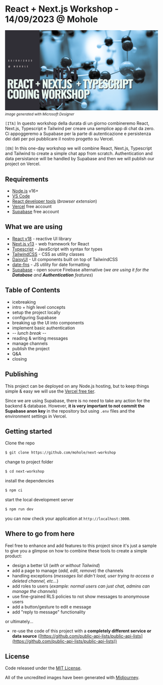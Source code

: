 # React + Next.js Workshop - 14/09/2023 @ Mohole

![workshop poster](_images/hero.png)
<small>_image generated with Microsoft Designer_</small>

`[ITA]`
In questo workshop della durata di un giorno combineremo React, Next.js, Typescript e Tailwind per creare una semplice app di chat da zero. Ci appoggeremo a Supabase per la parte di autenticazione e persistenza dei dati per poi pubblicare il nostro progetto su Vercel.

`[EN]`
In this one-day workshop we will combine React, Next.js, Typescript and Tailwind to create a simple chat app from scratch. Authentication and data persistance will be handled by Supabase and then we will publish our project on Vercel.

## Requirements

- [Node.js](https://nodejs.org/) v16+
- [VS Code](https://code.visualstudio.com/)
- [React developer tools](https://chrome.google.com/webstore/detail/react-developer-tools/fmkadmapgofadopljbjfkapdkoienihi) (_browser extension_)
- [Vercel](https://vercel.com/) free account
- [Supabase](https://supabase.com/) free account

## What we are using

- [React v18](https://react.dev/) - reactive UI library
- [Next.js v13](https://nextjs.org/) - web framework for React
- [Typescript](https://www.typescriptlang.org/) - JavaScript with syntax for types
- [TailwindCSS](https://tailwindcss.com/) - CSS as utility classes
- [DaisyUI](https://daisyui.com/) - UI components built on top of TailwindCSS
- [date-fns](https://date-fns.org/) - JS utility for date formatting
- [Supabase](https://supabase.com/) - open source Firebase alternative (*we are using it for the **Database** and **Authentication** features*)

## Table of Contents

- icebreaking
- intro + high level concepts
- setup the project locally
- configuring Supabase
- breaking up the UI into components
- implement basic authentication
- _-- lunch break --_
- reading & writing messages
- manage channels
- publish the project
- Q&A
- closing

## Publishing

This project can be deployed on any Node.js hosting, but to keep things simple & easy we will use the [Vercel free tier](https://vercel.com/pricing).

Since we are using Supabase, there is no need to take any action for the backend & database. However, **it is very important to not commit the Supabase anon key** in the repository but using `.env` files and the environment settings in Vercel.

## Getting started

Clone the repo

```bash
$ git clone https://github.com/mohole/next-workshop
```

change to project folder

```bash
$ cd next-workshop
```

install the dependencies

```bash
$ npm ci
```

start the local development server

```bash
$ npm run dev
```

you can now check your application at `http://localhost:3000`.

## Where to go from here

Feel free to enhance and add features to this project since it's just a sample to give you a glimpse on how to combine these tools to create a simple product:

- design a better UI (_with or without Tailwind_)
- add a page to manage (_add, edit, remove_) the channels
- handling exceptions (_messages list didn't load, user trying to access a deleted channel, etc..._)
- add roles to users (_example: normal users can just chat, admins can manage the channels_)
- use fine-grained RLS policies to not show messages to anonymouse users
- add a button/gesture to edit e message
- add "reply to message" functionality

or ultimately...

- re-use the code of this project with a **completely different service or data source** ([https://github.com/public-api-lists/public-api-lists](https://github.com/public-api-lists/public-api-lists))

## License
Code released under the [MIT License](LICENSE).

All of the uncredited images have been generated with [Midjourney](https://www.midjourney.com/).
